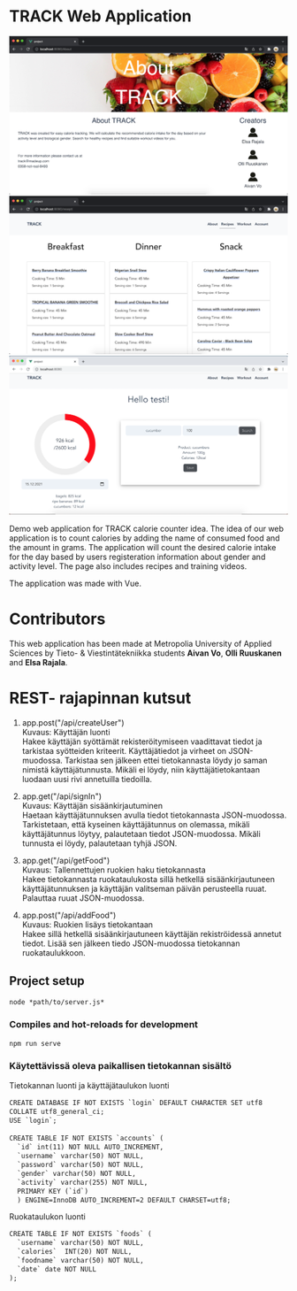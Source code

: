 # TRACK Web Application
<img src="Näyttökuva 2021-12-14 kello 19.02.51.png" alt="About track sivustonäkymä">
<img src="Näyttökuva 2021-12-14 kello 19.03.12.png" alt="recipes sivustonäkymä">
<img src="Näyttökuva 2021-12-15 kello 12.04.00.png" alt="etusivu">

Demo web application for TRACK calorie counter idea. The idea of our web application is to count calories by adding the name of consumed food and the amount in grams. The application will count the desired calorie intake for the day based by users registeration information about gender and activity level. The page also includes recipes and training videos.

The application was made with Vue.

# Contributors
This web application has been made at Metropolia University of Applied Sciences by Tieto- & Viestintätekniikka students <b>Aivan Vo</b>, <b>Olli Ruuskanen</b> and <b>Elsa Rajala</b>.


# REST- rajapinnan kutsut
1. app.post("/api/createUser")
   <br>Kuvaus: Käyttäjän luonti
   <br> Hakee käyttäjän syöttämät rekisteröitymiseen vaadittavat tiedot ja tarkistaa syötteiden kriteerit. Käyttäjätiedot ja virheet on JSON-muodossa.
   Tarkistaa sen jälkeen ettei tietokannasta löydy jo saman nimistä käyttäjätunnusta. Mikäli ei löydy, niin käyttäjätietokantaan luodaan uusi rivi annetuilla tiedoilla.


2. app.get("/api/signIn")
   <br>Kuvaus: Käyttäjän sisäänkirjautuminen
   <br> Haetaan käyttäjätunnuksen avulla tiedot tietokannasta JSON-muodossa. Tarkistetaan, että kyseinen käyttäjätunnus on olemassa, mikäli käyttäjätunnus löytyy, palautetaan tiedot JSON-muodossa. Mikäli tunnusta ei löydy, palautetaan tyhjä JSON.
   

3. app.get("/api/getFood")
   <br>Kuvaus: Tallennettujen ruokien haku tietokannasta
   <br> Hakee tietokannasta ruokataulukosta sillä hetkellä sisäänkirjautuneen käyttäjätunnuksen ja käyttäjän valitseman päivän perusteella ruuat. Palauttaa ruuat JSON-muodossa.


4. app.post("/api/addFood")
   <br>Kuvaus: Ruokien lisäys tietokantaan
   <br> Hakee sillä hetkellä sisäänkirjautuneen käyttäjän rekiströidessä annetut tiedot. Lisää sen jälkeen tiedo JSON-muodossa tietokannan ruokataulukkoon.


## Project setup
```
node *path/to/server.js*
```

### Compiles and hot-reloads for development
```
npm run serve
```

### Käytettävissä oleva paikallisen tietokannan sisältö
Tietokannan luonti ja käyttäjätaulukon luonti
```
CREATE DATABASE IF NOT EXISTS `login` DEFAULT CHARACTER SET utf8 COLLATE utf8_general_ci;
USE `login`;

CREATE TABLE IF NOT EXISTS `accounts` (
  `id` int(11) NOT NULL AUTO_INCREMENT,
  `username` varchar(50) NOT NULL,
  `password` varchar(50) NOT NULL,
  `gender` varchar(50) NOT NULL,
  `activity` varchar(255) NOT NULL,
  PRIMARY KEY (`id`)
  ) ENGINE=InnoDB AUTO_INCREMENT=2 DEFAULT CHARSET=utf8;
```

Ruokataulukon luonti
```
CREATE TABLE IF NOT EXISTS `foods` (
  `username` varchar(50) NOT NULL,
  `calories`  INT(20) NOT NULL,
  `foodname` varchar(50) NOT NULL,
  `date` date NOT NULL
);
```



